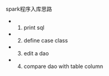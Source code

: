 spark程序入库思路

* 1. print sql 
* 2. define case class
* 3. edit a dao
* 4. compare dao with table column